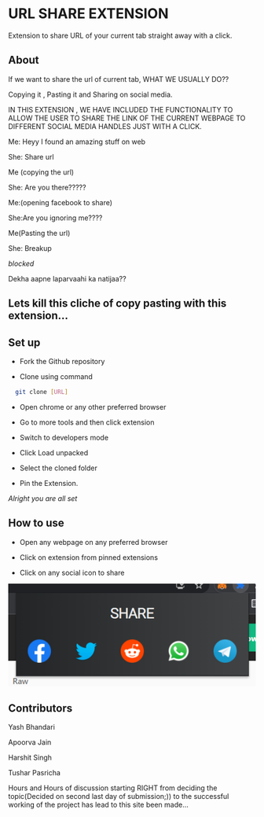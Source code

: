 
# URL SHARE EXTENSION

Extension to share URL of your current tab straight away with a click.




## About


If we want to share the url of current tab, WHAT WE USUALLY DO??

Copying it , Pasting it and Sharing on social media.

IN THIS EXTENSION , WE HAVE INCLUDED THE FUNCTIONALITY TO  ALLOW THE USER TO SHARE THE LINK OF THE CURRENT WEBPAGE TO DIFFERENT SOCIAL MEDIA HANDLES JUST WITH A CLICK.






Me: Heyy I found an amazing stuff on web 

She: Share url

Me (copying the url)

She: Are you there?????

Me:(opening facebook to share)

She:Are you ignoring me????

Me(Pasting the url)

She: Breakup

*blocked*
 
Dekha aapne laparvaahi ka natijaa??


## Lets kill this cliche of copy pasting with this extension...
## Set up


- Fork the Github repository

- Clone using command

```bash
  git clone [URL]
```

- Open chrome or any other preferred browser

- Go to more tools and then click extension


- Switch to developers mode

- Click  Load unpacked 

- Select the cloned folder

- Pin the Extension.

*Alright you are all set*
## How to use

- Open any webpage on any preferred browser

- Click on extension from pinned extensions

- Click on any social icon to share

![My image](ss.png)



  
## Contributors

 Yash Bhandari

 Apoorva Jain 
 
 Harshit Singh 
 
 Tushar Pasricha

 

Hours and Hours of discussion starting RIGHT from deciding the topic(Decided on second last day of submission;)) to the successful working of the project has lead to this site been made...

  